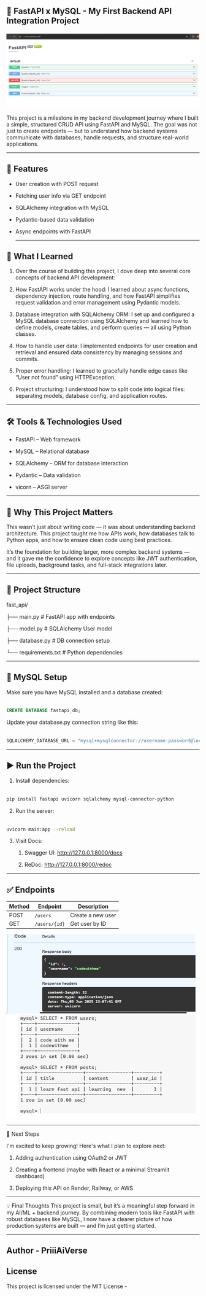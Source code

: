 🚀 FastAPI x MySQL - My First Backend API Integration Project
---


![App Screenshot](images/fastapi.jpg)


This project is a milestone in my backend development journey where I built a simple, structured CRUD API using FastAPI and MySQL. The goal was not just to create endpoints — but to understand how backend systems communicate with databases, handle requests, and structure real-world applications.


-----

## 🌿 Features

- User creation with POST request
- Fetching user info via GET endpoint
- SQLAlchemy integration with MySQL
- Pydantic-based data validation
- Async endpoints with FastAPI

  ---
  
## 🧠 What I Learned

1. Over the course of building this project, I dove deep into several core concepts of backend API development:

2. How FastAPI works under the hood: I learned about async functions, dependency injection, route handling, and how FastAPI simplifies request validation and error management using Pydantic models.

3. Database integration with SQLAlchemy ORM: I set up and configured a MySQL database connection using SQLAlchemy and learned how to define models, create tables, and perform queries — all using Python classes.

4. How to handle user data: I implemented endpoints for user creation and retrieval and ensured data consistency by managing sessions and commits.

5. Proper error handling: I learned to gracefully handle edge cases like “User not found” using HTTPException.

6. Project structuring: I understood how to split code into logical files: separating models, database config, and application routes.



----


## 🛠️ Tools & Technologies Used

- FastAPI  – Web framework

-  MySQL  – Relational database

-  SQLAlchemy  – ORM for database interaction

-  Pydantic  – Data validation

-  vicorn  – ASGI server


------


## 🌱 Why This Project Matters

This wasn’t just about writing code — it was about understanding backend architecture. This project taught me how APIs work, how databases talk to Python apps, and how to ensure clean code using best practices.

It’s the foundation for building larger, more complex backend systems — and it gave me the confidence to explore concepts like JWT authentication, file uploads, background tasks, and full-stack integrations later.


------
## 📁 Project Structure

fast_api/

├── main.py           # FastAPI app with endpoints

├── model.py          # SQLAlchemy User model

├── database.py       # DB connection setup

└── requirements.txt  # Python dependencies


---

## 🔌 MySQL Setup

Make sure you have MySQL installed and a database created:

```sql

CREATE DATABASE fastapi_db;
```

Update your database.py connection string like this:

```python

SQLALCHEMY_DATABASE_URL = "mysql+mysqlconnector://username:password@localhost/fastapi_db"
```


-----


## ▶️ Run the Project

1. Install dependencies:

```bash

pip install fastapi uvicorn sqlalchemy mysql-connector-python
```

2. Run the server:

```bash

uvicorn main:app --reload
```

3. Visit Docs:

    1. Swagger UI: http://127.0.0.1:8000/docs

    2. ReDoc: http://127.0.0.1:8000/redoc


  -----
  

## ✅ Endpoints

| Method | Endpoint      | Description       |
| ------ | ------------- | ----------------- |
| POST   | `/users`      | Create a new user |
| GET    | `/users/{id}` | Get user by ID    |

![App Screenshot](images/2.0.jpg)
![App Screenshot](images/sql_tables.jpg)

----

📍 Next Steps

I'm excited to keep growing! Here's what I plan to explore next:

1. Adding authentication using OAuth2 or JWT

2. Creating a frontend (maybe with React or a minimal Streamlit dashboard)

3. Deploying this API on Render, Railway, or AWS

----

💡 Final Thoughts
This project is small, but it’s a meaningful step forward in my AI/ML + backend journey. By combining modern tools like FastAPI with robust databases like MySQL, I now have a clearer picture of how production systems are built — and I’m just getting started.


----

## Author - PriiiAiVerse

## License

This project is licensed under the MIT License -
